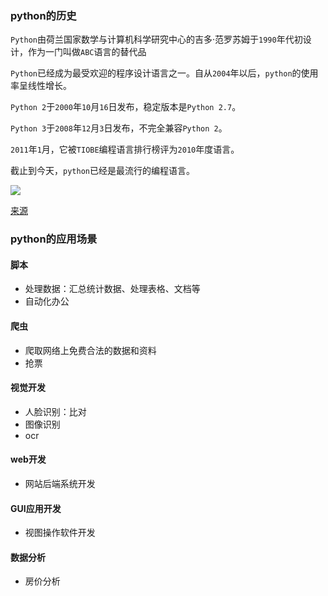 
### python的历史



`Python`由荷兰国家数学与计算机科学研究中心的吉多·范罗苏姆于`1990`年代初设计，作为一门叫做`ABC`语言的替代品

`Python`已经成为最受欢迎的程序设计语言之一。自从`2004`年以后，`python`的使用率呈线性增长。

`Python 2`于`2000`年`10`月`16`日发布，稳定版本是`Python 2.7`。

`Python 3`于`2008`年`12`月`3`日发布，不完全兼容`Python 2`。

`2011`年`1`月，它被`TIOBE`编程语言排行榜评为`2010`年度语言。

截止到今天，`python`已经是最流行的编程语言。

![](https://syske-pic-bed.oss-cn-hangzhou.aliyuncs.com/imgs/20240408221557.png)

[来源](https://www.tiobe.com/tiobe-index/)

### python的应用场景

#### 脚本

- 处理数据：汇总统计数据、处理表格、文档等
- 自动化办公

#### 爬虫

- 爬取网络上免费合法的数据和资料
- 抢票

#### 视觉开发

- 人脸识别：比对
- 图像识别
- ocr

#### web开发

- 网站后端系统开发

#### GUI应用开发

- 视图操作软件开发


#### 数据分析

- 房价分析



